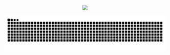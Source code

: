 
<div align="center">

<a><img src="https://readme-typing-svg.herokuapp.com?font=Exo+2&size=24&duration=2000&pause=1000&color=234D20&background=FFFFFF&center=true&vCenter=true&random=false&width=600&height=150&lines=Hi,+I'm+Ricardo+Yang+%F0%9F%91%8B;Welcome+to+my+Github+%F0%9F%A7%91%E2%80%8D%F0%9F%92%BB;"></a>

</div>

<div align="center">
    <picture>
      <source
        media="(prefers-color-scheme: dark)"
        srcset="https://raw.githubusercontent.com/ricardoyang00/ricardoyang00/output/github-contribution-grid-snake-dark.svg"
      />
      <source
        media="(prefers-color-scheme: light)"
        srcset="https://raw.githubusercontent.com/ricardoyang00/ricardoyang00/output/github-contribution-grid-snake.svg"
      />
      <img
        alt="github contribution grid snake animation"
        src="https://raw.githubusercontent.com/ricardoyang00/ricardoyang00/output/github-contribution-grid-snake.svg"
      />
    </picture>
</div>



